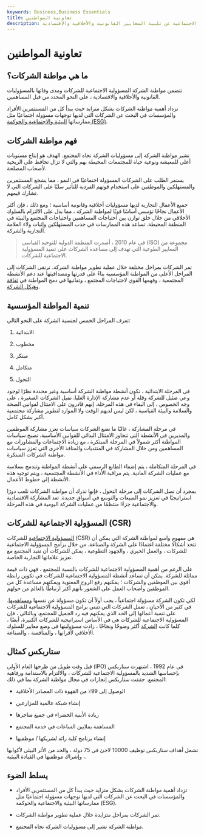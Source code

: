 ```yaml
---
keywords: Business,Business Essentials
title: تعاونية المواطنين
description: تشير مواطنة الشركة إلى المدى الذي تتحمل فيه الشركات المسؤولية الاجتماعية عن تلبية المعايير القانونية والأخلاقية والاقتصادية.
---
```


# تعاونية المواطنين
## ما هي مواطنة الشركات؟

تتضمن مواطنة الشركة المسؤولية الاجتماعية للشركات ومدى وفائها بالمسؤوليات القانونية والأخلاقية والاقتصادية ، على النحو المحدد من قبل المساهمين.

تزداد أهمية مواطنة الشركات بشكل متزايد حيث يبدأ كل من المستثمرين الأفراد والمؤسسات في البحث عن الشركات التي لديها توجهات مسؤولة اجتماعيًا مثل ممارساتها [البيئية والاجتماعية والحوكمة (ESG)](/environmental-social-and-governance-esg-criteria).

## فهم مواطنة الشركات

تشير مواطنة الشركة إلى مسؤوليات الشركة تجاه المجتمع. الهدف هو إنتاج مستويات أعلى للمعيشة ونوعية حياة للمجتمعات المحيطة بهم والتي لا تزال تحافظ على الربحية لأصحاب المصلحة.

يستمر الطلب على الشركات المسؤولة اجتماعيًا في النمو ، مما يشجع المستثمرين والمستهلكين والموظفين على استخدام قوتهم الفردية للتأثير سلبًا على الشركات التي لا تشارك قيمهم.

جميع الأعمال التجارية لديها مسؤوليات أخلاقية وقانونية أساسية ؛ ومع ذلك ، فإن أكثر الأعمال نجاحًا تؤسس أساسًا قويًا لمواطنة الشركة ، مما يدل على الالتزام بالسلوك الأخلاقي من خلال خلق توازن بين احتياجات المساهمين واحتياجات المجتمع والبيئة في المنطقة المحيطة. تساعد هذه الممارسات في جذب المستهلكين وإثبات ولاء العلامة التجارية والشركة.

> في عام 2010 ، أصدرت المنظمة الدولية للتوحيد القياسي (ISO) مجموعة من المعايير الطوعية التي تهدف إلى مساعدة الشركات على تنفيذ المسؤولية الاجتماعية للشركات.

>

تمر الشركات بمراحل مختلفة خلال عملية تطوير مواطنة الشركة. ترتقي الشركات إلى المراحل الأعلى من المواطنة المؤسسية بناءً على قدرتها ومصداقيتها عند دعم الأنشطة المجتمعية ، وفهمها القوي لاحتياجات المجتمع ، وتفانيها في دمج المواطنة في [ثقافة وهيكل الشركة](/organizational-structure).

## تنمية المواطنة المؤسسية

تعرف المراحل الخمس لجنسية الشركة على النحو التالي:

1. الابتدائية

1. مخطوب

1. مبتكر

1. متكامل

1. التحول

في المرحلة الابتدائية ، تكون أنشطة مواطنة الشركة أساسية وغير محددة نظرًا لوجود وعي ضئيل للشركة وقلة أو عدم مشاركة الإدارة العليا. تميل الشركات الصغيرة ، على وجه الخصوص ، إلى البقاء في هذه المرحلة. إنهم قادرون على الامتثال لقوانين الصحة والسلامة والبيئة القياسية ، لكن ليس لديهم الوقت ولا الموارد لتطوير مشاركة مجتمعية أكبر بشكل كامل.

في مرحلة المشاركة ، غالبًا ما تضع الشركات سياسات تعزز مشاركة الموظفين والمديرين في الأنشطة التي تتجاوز الامتثال البدائي للقوانين الأساسية. تصبح سياسات المواطنة أكثر شمولاً في المرحلة المبتكرة ، مع زيادة الاجتماعات والمشاورات مع المساهمين ومن خلال المشاركة في المنتديات والمنافذ الأخرى التي تعزز سياسات مواطنة الشركات المبتكرة.

في المرحلة المتكاملة ، يتم إضفاء الطابع الرسمي على أنشطة المواطنة وتندمج بسلاسة مع عمليات الشركة العادية. يتم مراقبة الأداء في الأنشطة المجتمعية ، ويتم توجيه هذه الأنشطة إلى خطوط الأعمال.

بمجرد أن تصل الشركات إلى مرحلة التحول ، فإنها تدرك أن مواطنة الشركات تلعب دورًا استراتيجيًا في تعزيز نمو المبيعات والتوسع في أسواق جديدة. تعد المشاركة الاقتصادية والاجتماعية جزءًا منتظمًا من عمليات الشركة اليومية في هذه المرحلة.

## المسؤولية الاجتماعية للشركات (CSR)

[المسؤولية الاجتماعية](/corp-social-responsibility) للشركات (CSR) هي مفهوم واسع لمواطنة الشركة التي يمكن أن تتخذ أشكالًا مختلفة اعتمادًا على الشركة والصناعة. من خلال برامج المسؤولية الاجتماعية للشركات ، والعمل الخيري ، والجهود التطوعية ، يمكن للشركات أن تفيد المجتمع مع تعزيز علاماتها التجارية الخاصة.

على الرغم من أهمية المسؤولية الاجتماعية للشركات بالنسبة للمجتمع ، فهي ذات قيمة مماثلة للشركة. يمكن أن تساعد أنشطة المسؤولية الاجتماعية للشركات في تكوين رابطة أقوى بين الموظفين والشركات ؛ يمكنهم رفع الروح المعنوية ويمكنهم مساعدة كل من الموظفين وأصحاب العمل على الشعور بأنهم أكثر ارتباطًا بالعالم من حولهم.

لكي تكون الشركة مسؤولة اجتماعياً ، يجب أولاً أن تكون مسؤولة عن نفسها [ومساهميها](/shareholder). في كثير من الأحيان ، تعمل الشركات التي تتبنى برامج المسؤولية الاجتماعية للشركات على تنمية أعمالها إلى الحد الذي يمكنهم فيه رد الجميل للمجتمع. وبالتالي ، فإن المسؤولية الاجتماعية للشركات هي في الأساس استراتيجية للشركات الكبيرة. أيضًا ، كلما كانت [الشركة](/corporation) أكثر وضوحًا ونجاحًا ، زادت مسؤوليتها في وضع معايير للسلوك الأخلاقي لأقرانها ، والمنافسة ، والصناعة.

## ستاربكس كمثال

قبل وقت طويل من طرحها العام الأولي (IPO) في عام 1992 ، اشتهرت ستاربكس بإحساسها الشديد بالمسؤولية الاجتماعية للشركات ، والالتزام بالاستدامة ورفاهية المجتمع. حققت ستاربكس إنجازات في مجال مواطنة الشركة بما في ذلك:

- الوصول إلى 99٪ من القهوة ذات المصادر الأخلاقية

- إنشاء شبكة عالمية للمزارعين

- ريادة الأبنية الخضراء في جميع متاجرها

- المساهمة بملايين الساعات في خدمة المجتمع

- إنشاء برنامج كلية رائد لشريكها / موظفيها

تشمل أهداف ستاربكس توظيف 10000 لاجئ في 75 دولة ، والحد من الأثر البيئي لأكوابها ، وإشراك موظفيها في القيادة البيئية.

## يسلط الضوء

- تزداد أهمية مواطنة الشركات بشكل متزايد حيث يبدأ كل من المستثمرين الأفراد والمؤسسات في البحث عن الشركات التي لديها توجهات مسؤولة اجتماعيًا مثل ممارساتها البيئية والاجتماعية والحوكمة (ESG).

- تمر الشركات بمراحل متزايدة خلال عملية تطوير مواطنة الشركات.

- مواطنة الشركة تشير إلى مسؤوليات الشركة تجاه المجتمع.

